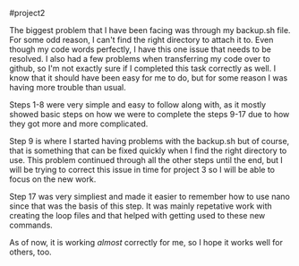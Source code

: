 #project2

The biggest problem that I have been facing was through my backup.sh file. For some odd reason, I can't find the right directory to attach it to. Even though my code words perfectly, I have this one issue that needs to be resolved. I also had a few problems when transferring my code over to github, so I'm not exactly sure if I completed this task correctly as well. I know that it should have been easy for me to do, but for some reason I was having more trouble than usual.


Steps 1-8 were very simple and easy to follow along with, as it mostly showed basic steps on how we were to complete the steps 9-17 due to how they got more and more complicated. 

Step 9 is where I started having problems with the backup.sh but of course, that is something that can be fixed quickly when I find the right directory to use. This problem continued through all the other steps until the end, but I will be trying to correct this issue in time for project 3 so I will be able to focus on the new work.

Step 17 was very simpliest and made it easier to remember how to use nano since that was the basis of this step. It was mainly repetative work with creating the loop files and that helped with getting used to these new commands.


As of now, it is working *almost* correctly for me, so I hope it works well for others, too. 
